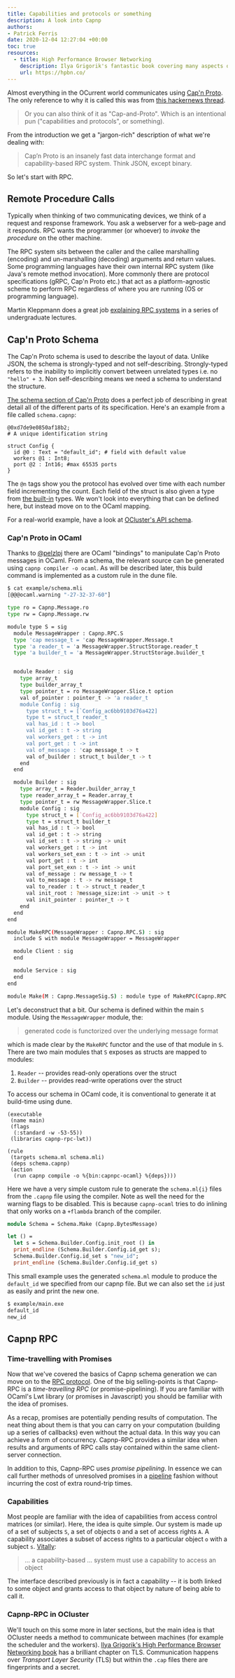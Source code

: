 ```yaml
---
title: Capabilities and protocols or something
description: A look into Capnp
authors:
- Patrick Ferris
date: 2020-12-04 12:27:04 +00:00
toc: true
resources: 
  - title: High Performance Browser Networking
    description: Ilya Grigorik's fantastic book covering many aspects of internet/networking protocols inluding TLS, HTTP/2, WebRTC etc. 
    url: https://hpbn.co/
---
```


Almost everything in the OCurrent world communicates using [Cap'n Proto](https://capnproto.org/). The only reference to why it is called this was from [this hackernews thread](https://news.ycombinator.com/item?id=12471266).

> Or you can also think of it as "Cap-and-Proto". Which is an intentional pun ("capabilities and protocols", or something).

From the introduction we get a "jargon-rich" description of what we're dealing with: 

> Cap’n Proto is an insanely fast data interchange format and capability-based RPC system. Think JSON, except binary.

So let's start with RPC. 

## Remote Procedure Calls 

Typically when thinking of two communicating devices, we think of a request and response framework. You ask a webserver for a web-page and it responds. RPC wants the programmer (or whoever) to *invoke* the *procedure* on the other machine. 

The RPC system sits between the caller and the callee marshalling (encoding) and un-marshalling (decoding) arguments and return values. Some programming languages have their own internal RPC system (like Java's remote method invocation). More commonly there are protocol specifications (gRPC, Cap'n Proto etc.) that act as a platform-agnostic scheme to perform RPC regardless of where you are running (OS or programming language).

Martin Kleppmann does a great job [explaining RPC systems](https://www.youtube.com/watch?v=S2osKiqQG9s) in a series of undergraduate lectures. 

## Cap'n Proto Schema 

The Cap'n Proto schema is used to describe the layout of data. Unlike JSON, the schema is strongly-typed and not self-describing. Strongly-typed refers to the inability to implicitly convert between unrelated types i.e. no `"hello" + 3`. Non self-describing means we need a schema to understand the structure. 

[The schema section of Cap'n Proto](https://capnproto.org/language.html) does a perfect job of describing in great detail all of the different parts of its specification. Here's an example from a file called `schema.capnp`: 

<!-- $MDX file=./example/schema.capnp -->
```
@0xd7de9e0850af18b2; 
# A unique identification string

struct Config {
  id @0 : Text = "default_id"; # field with default value
  workers @1 : Int8;
  port @2 : Int16; #max 65535 ports
}
```

The `@n` tags show you the protocol has evolved over time with each number field incrementing the count. Each field of the struct is also given a type from [the built-in](https://capnproto.org/language.html#built-in-types) types. We won't look into everything that can be defined here, but instead move on to the OCaml mapping. 

For a real-world example, have a look at [OCluster's API schema](https://github.com/ocurrent/ocluster/blob/master/api/schema.capnp).

### Cap'n Proto in OCaml

Thanks to [@pelzlpj](https://github.com/capnproto/capnp-ocaml) there are OCaml "bindings" to manipulate Cap'n Proto messages in OCaml. From a schema, the relevant source can be generated using `capnp compiler -o ocaml`. As will be described later, this build command is implemented as a custom rule in the dune file.

```bash
$ cat example/schema.mli
[@@@ocaml.warning "-27-32-37-60"]

type ro = Capnp.Message.ro
type rw = Capnp.Message.rw

module type S = sig
  module MessageWrapper : Capnp.RPC.S
  type 'cap message_t = 'cap MessageWrapper.Message.t
  type 'a reader_t = 'a MessageWrapper.StructStorage.reader_t
  type 'a builder_t = 'a MessageWrapper.StructStorage.builder_t


  module Reader : sig
    type array_t
    type builder_array_t
    type pointer_t = ro MessageWrapper.Slice.t option
    val of_pointer : pointer_t -> 'a reader_t
    module Config : sig
      type struct_t = [`Config_ac6bb9103d76a422]
      type t = struct_t reader_t
      val has_id : t -> bool
      val id_get : t -> string
      val workers_get : t -> int
      val port_get : t -> int
      val of_message : 'cap message_t -> t
      val of_builder : struct_t builder_t -> t
    end
  end

  module Builder : sig
    type array_t = Reader.builder_array_t
    type reader_array_t = Reader.array_t
    type pointer_t = rw MessageWrapper.Slice.t
    module Config : sig
      type struct_t = [`Config_ac6bb9103d76a422]
      type t = struct_t builder_t
      val has_id : t -> bool
      val id_get : t -> string
      val id_set : t -> string -> unit
      val workers_get : t -> int
      val workers_set_exn : t -> int -> unit
      val port_get : t -> int
      val port_set_exn : t -> int -> unit
      val of_message : rw message_t -> t
      val to_message : t -> rw message_t
      val to_reader : t -> struct_t reader_t
      val init_root : ?message_size:int -> unit -> t
      val init_pointer : pointer_t -> t
    end
  end
end

module MakeRPC(MessageWrapper : Capnp.RPC.S) : sig
  include S with module MessageWrapper = MessageWrapper

  module Client : sig
  end

  module Service : sig
  end
end

module Make(M : Capnp.MessageSig.S) : module type of MakeRPC(Capnp.RPC.None(M))
```

Let's deconstruct that a bit. Our schema is defined within the main `S` module. Using the `MessageWrapper` module, the: 

> generated code is functorized over the underlying message format 

which is made clear by the `MakeRPC` functor and the use of that module in `S`. There are two main modules that `S` exposes as structs are mapped to modules: 

  1. `Reader` -- provides read-only operations over the struct
  2. `Builder` -- provides read-write operations over the struct 

To access our schema in OCaml code, it is conventional to generate it at build-time using dune. 

<!-- $MDX file=example/dune -->
```
(executable
 (name main)
 (flags
  (:standard -w -53-55))
 (libraries capnp-rpc-lwt))

(rule
 (targets schema.ml schema.mli)
 (deps schema.capnp)
 (action
  (run capnp compile -o %{bin:capnpc-ocaml} %{deps})))
```

Here we have a very simple custom rule to generate the `schema.ml{i}` files from the `.capnp` file using the compiler. Note as well the need for the warning flags to be disabled. This is because `capnp-ocaml` tries to do inlining that only works on a `+flambda` branch of the compiler. 

<!-- $MDX file=example/main.ml,part=0 -->
```ocaml
module Schema = Schema.Make (Capnp.BytesMessage)

let () =
  let s = Schema.Builder.Config.init_root () in
  print_endline (Schema.Builder.Config.id_get s);
  Schema.Builder.Config.id_set s "new_id";
  print_endline (Schema.Builder.Config.id_get s)
```

This small example uses the generated `schema.ml` module to produce the `default_id` we specified from our capnp file. But we can also set the `id` just as easily and print the new one. 

```bash
$ example/main.exe
default_id
new_id
```

## Capnp RPC 

### Time-travelling with Promises

Now that we've covered the basics of Capnp schema generation we can move on to the [RPC protocol](https://capnproto.org/rpc.html). One of the big selling-points is that Capnp-RPC is a *time-travelling RPC* (or promise-pipelining). If you are familiar with OCaml's Lwt library (or promises in Javascript) you should be familiar with the idea of promises. 

As a recap, promises are potentially pending results of computation. The neat thing about them is that you can carry on your computation (building up a series of callbacks) even without the actual data. In this way you can achieve a form of concurrency. Capnp-RPC provides a similar idea when results and arguments of RPC calls stay contained within the same client-server connection.

In addition to this, Capnp-RPC uses *promise pipelining*. In essence we can call further methods of unresolved promises in a [pipeline](http://www.erights.org/elib/distrib/pipeline.html) fashion without incurring the cost of extra round-trip times. 

### Capabilities 

Most people are familiar with the idea of capabilities from access control matrices (or similar). Here, the idea is quite simple. Our system is made up of a set of subjects `S`, a set of objects `O` and a set of access rights `A`. A capability associates a subset of access rights to a particular object `o` with a subject `s`. [Vitally](http://en.wikipedia.org/wiki/Capability-based_security): 

> ... a capability-based ... system must use a capability to access an object 

The interface described previously is in fact a capability -- it is both linked to some object and grants access to that object by nature of being able to call it. 

### Capnp-RPC in OCluster

We'll touch on this some more in later sections, but the main idea is that OCluster needs a method to communicate between machines (for example the scheduler and the workers). [Ilya Grigorik's High Performance Browser Networking book](https://hpbn.co/transport-layer-security-tls/) has a brilliant chapter on TLS. Communication happens over *Transport Layer Security* (TLS) but within the `.cap` files there are fingerprints and a secret. 

